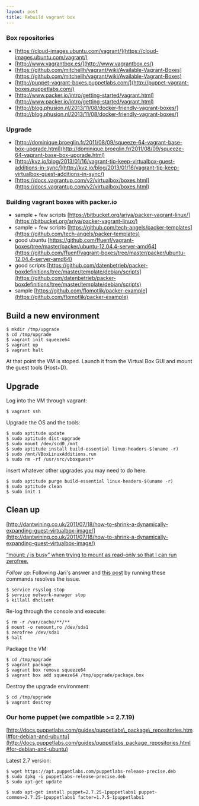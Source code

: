 ```yaml
---
layout: post
title: Rebuild vagrant box
---
```


### Box repositories

* [https://cloud-images.ubuntu.com/vagrant/](https://cloud-images.ubuntu.com/vagrant/)
* [http://www.vagrantbox.es/](http://www.vagrantbox.es/)
* [https://github.com/mitchellh/vagrant/wiki/Available-Vagrant-Boxes](https://github.com/mitchellh/vagrant/wiki/Available-Vagrant-Boxes)
* [http://puppet-vagrant-boxes.puppetlabs.com/](http://puppet-vagrant-boxes.puppetlabs.com/)
* [http://www.packer.io/intro/getting-started/vagrant.html](http://www.packer.io/intro/getting-started/vagrant.html)
* [http://blog.phusion.nl/2013/11/08/docker-friendly-vagrant-boxes/](http://blog.phusion.nl/2013/11/08/docker-friendly-vagrant-boxes/)

### Upgrade

* [http://dominique.broeglin.fr/2011/08/09/squeeze-64-vagrant-base-box-upgrade.html](http://dominique.broeglin.fr/2011/08/09/squeeze-64-vagrant-base-box-upgrade.html)
* [http://kvz.io/blog/2013/01/16/vagrant-tip-keep-virtualbox-guest-additions-in-sync/](http://kvz.io/blog/2013/01/16/vagrant-tip-keep-virtualbox-guest-additions-in-sync/)
* [https://docs.vagrantup.com/v2/virtualbox/boxes.html](https://docs.vagrantup.com/v2/virtualbox/boxes.html)

### Building vagrant boxes with packer.io

* sample + few scripts [https://bitbucket.org/ariya/packer-vagrant-linux/](https://bitbucket.org/ariya/packer-vagrant-linux/)
* sample + few scripts [https://github.com/tech-angels/packer-templates](https://github.com/tech-angels/packer-templates)
* good ubuntu [https://github.com/ffuenf/vagrant-boxes/tree/master/packer/ubuntu-12.04.4-server-amd64](https://github.com/ffuenf/vagrant-boxes/tree/master/packer/ubuntu-12.04.4-server-amd64)
* good scripts [https://github.com/datenbetrieb/packer-boxdefinitions/tree/master/template/debian/scripts](https://github.com/datenbetrieb/packer-boxdefinitions/tree/master/template/debian/scripts)
* sample [https://github.com/flomotlik/packer-example](https://github.com/flomotlik/packer-example)

## Build a new environment

    $ mkdir /tmp/upgrade
    $ cd /tmp/upgrade
    $ vagrant init squeeze64
    $ vagrant up
    $ vagrant halt

At that point the VM is stoped. Launch it from the Virtual Box GUI and mount the guest tools (Host+D).

## Upgrade

Log into the VM through vagrant:

    $ vagrant ssh

Upgrade the OS and the tools:

    $ sudo aptitude update
    $ sudo aptitude dist-upgrade
    $ sudo mount /dev/scd0 /mnt
    $ sudo aptitude install build-essential linux-headers-$(uname -r)
    $ sudo /mnt/VBoxLinuxAdditions.run
    $ sudo rm -rf /usr/src/vboxguest*

insert whatever other upgrades you may need to do here.

    $ sudo aptitude purge build-essential linux-headers-$(uname -r)
    $ sudo aptitude clean
    $ sudo init 1

## Clean up

[http://dantwining.co.uk/2011/07/18/how-to-shrink-a-dynamically-expanding-guest-virtualbox-image/](http://dantwining.co.uk/2011/07/18/how-to-shrink-a-dynamically-expanding-guest-virtualbox-image/)

[“mount: / is busy” when trying to mount as read-only so that I can run zerofree.](http://unix.stackexchange.com/questions/42015/mount-is-busy-when-trying-to-mount-as-read-only-so-that-i-can-run-zerofree)

*Follow up*:
Following Jari's answer and [this post](https://forums.virtualbox.org/viewtopic.php?f=6&p=106422#p145104) by running these commands resolves the issue.

    $ service rsyslog stop
    $ service network-manager stop
    $ killall dhclient

Re-log through the console and execute:

    $ rm -r /var/cache/**/**
    $ mount -o remount,ro /dev/sda1
    $ zerofree /dev/sda1
    $ halt

Package the VM:

    $ cd /tmp/upgrade
    $ vagrant package
    $ vagrant box remove squeeze64
    $ vagrant box add squeeze64 /tmp/upgrade/package.box

Destroy the upgrade environment:

    $ cd /tmp/upgrade
    $ vagrant destroy

### Our home puppet (we compatible >= 2.7.19)

[http://docs.puppetlabs.com/guides/puppetlabs\_package\_repositories.html#for-debian-and-ubuntu](http://docs.puppetlabs.com/guides/puppetlabs_package_repositories.html#for-debian-and-ubuntu)

Latest 2.7 version:

    $ wget https://apt.puppetlabs.com/puppetlabs-release-precise.deb
    $ sudo dpkg -i puppetlabs-release-precise.deb
    $ sudo apt-get update

    $ sudo apt-get install puppet=2.7.25-1puppetlabs1 puppet-common=2.7.25-1puppetlabs1 facter=1.7.5-1puppetlabs1
